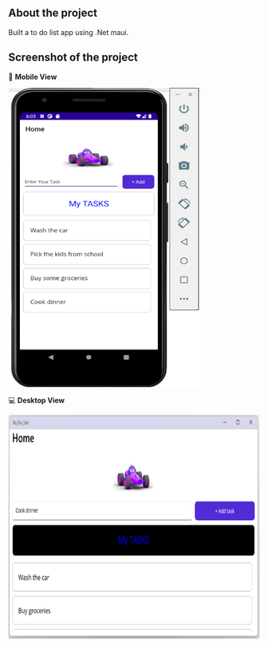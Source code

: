 ## __About the project__  
Built a to do list app using .Net maui.
## Screenshot of the project     
📱 __Mobile View__    

	 
<img height="600" width="386" alt="MoblieImage" src="https://github.com/Elijahlekomo/ToDoList/blob/main/Mobile%20Image.png">

💻 __Desktop View__    

	 
<img height="450" width="600" alt="DesktopImage" src="https://github.com/Elijahlekomo/ToDoList/blob/main/Desktop%20Image.png">

